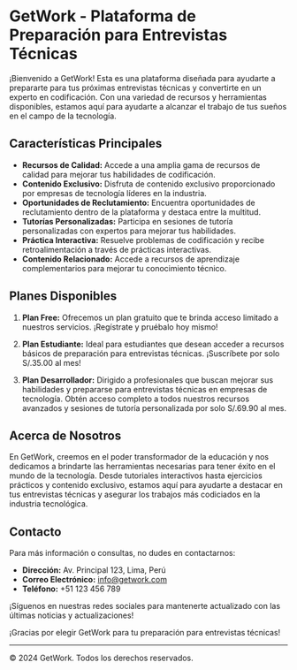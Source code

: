 # GetWork - Plataforma de Preparación para Entrevistas Técnicas

¡Bienvenido a GetWork! Esta es una plataforma diseñada para ayudarte a prepararte para tus próximas entrevistas técnicas y convertirte en un experto en codificación. Con una variedad de recursos y herramientas disponibles, estamos aquí para ayudarte a alcanzar el trabajo de tus sueños en el campo de la tecnología.

## Características Principales

- **Recursos de Calidad:** Accede a una amplia gama de recursos de calidad para mejorar tus habilidades de codificación.
- **Contenido Exclusivo:** Disfruta de contenido exclusivo proporcionado por empresas de tecnología líderes en la industria.
- **Oportunidades de Reclutamiento:** Encuentra oportunidades de reclutamiento dentro de la plataforma y destaca entre la multitud.
- **Tutorías Personalizadas:** Participa en sesiones de tutoría personalizadas con expertos para mejorar tus habilidades.
- **Práctica Interactiva:** Resuelve problemas de codificación y recibe retroalimentación a través de prácticas interactivas.
- **Contenido Relacionado:** Accede a recursos de aprendizaje complementarios para mejorar tu conocimiento técnico.

## Planes Disponibles

1. **Plan Free:** Ofrecemos un plan gratuito que te brinda acceso limitado a nuestros servicios. ¡Regístrate y pruébalo hoy mismo!

2. **Plan Estudiante:** Ideal para estudiantes que desean acceder a recursos básicos de preparación para entrevistas técnicas. ¡Suscríbete por solo S/.35.00 al mes!

3. **Plan Desarrollador:** Dirigido a profesionales que buscan mejorar sus habilidades y prepararse para entrevistas técnicas en empresas de tecnología. Obtén acceso completo a todos nuestros recursos avanzados y sesiones de tutoría personalizada por solo S/.69.90 al mes.

## Acerca de Nosotros

En GetWork, creemos en el poder transformador de la educación y nos dedicamos a brindarte las herramientas necesarias para tener éxito en el mundo de la tecnología. Desde tutoriales interactivos hasta ejercicios prácticos y contenido exclusivo, estamos aquí para ayudarte a destacar en tus entrevistas técnicas y asegurar los trabajos más codiciados en la industria tecnológica.

## Contacto

Para más información o consultas, no dudes en contactarnos:

- **Dirección:** Av. Principal 123, Lima, Perú
- **Correo Electrónico:** info@getwork.com
- **Teléfono:** +51 123 456 789

¡Síguenos en nuestras redes sociales para mantenerte actualizado con las últimas noticias y actualizaciones!

¡Gracias por elegir GetWork para tu preparación para entrevistas técnicas!

---

© 2024 GetWork. Todos los derechos reservados.

